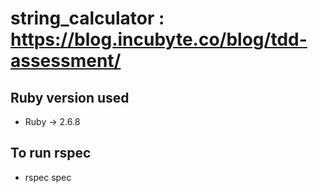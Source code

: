 # string_calculator : https://blog.incubyte.co/blog/tdd-assessment/
## Ruby version used
-  Ruby -> 2.6.8
## To run rspec 
- rspec spec
